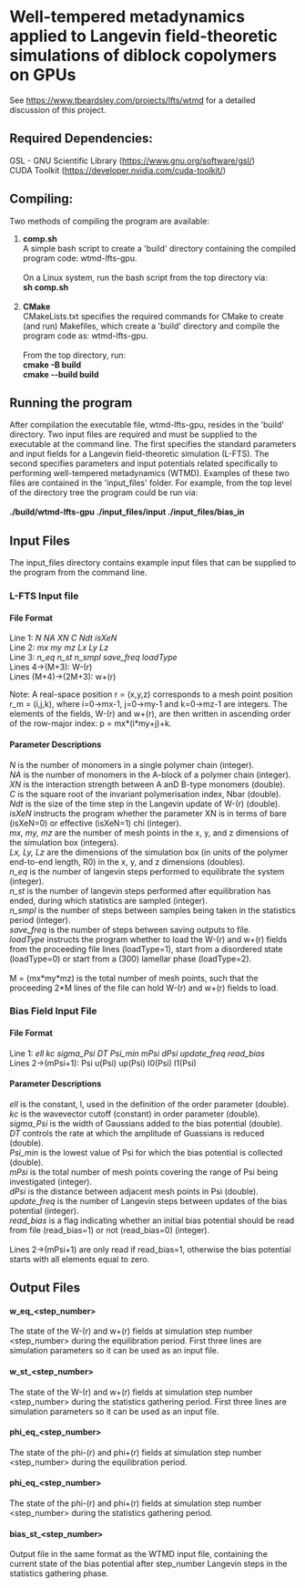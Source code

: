 # Well-tempered metadynamics applied to Langevin field-theoretic simulations of diblock copolymers on GPUs

See https://www.tbeardsley.com/projects/lfts/wtmd for a detailed discussion of this project.<br>

## Required Dependencies:
GSL - GNU Scientific Library (https://www.gnu.org/software/gsl/)<br>
CUDA Toolkit (https://developer.nvidia.com/cuda-toolkit/)<br>

## Compiling:
Two methods of compiling the program are available:<br>
<ol>
  <li><b>comp.sh</b>
    <br>
    A simple bash script to create a 'build' directory containing the compiled program code: wtmd-lfts-gpu.<br><br>
    On a Linux system, run the bash script from the top directory via:<br>
    <b>sh comp.sh</b>
    <br><br>
  </li>
  <li><b>CMake</b>
    <br>
    CMakeLists.txt specifies the required commands for CMake to create (and run) Makefiles, which create a 'build' directory and compile the program code as: wtmd-lfts-gpu.<br><br>
    From the top directory, run: <br>
    <b>cmake -B build</b><br>
    <b>cmake --build build</b>
  </li>
</ol>

## Running the program
After compilation the executable file, wtmd-lfts-gpu, resides in the 'build' directory. Two input files are required and must be supplied to the executable at the command line. The first specifies the standard parameters and input fields for a Langevin field-theoretic simulation (L-FTS). The second specifies parameters and input potentials related specifically to performing well-tempered metadynamics (WTMD). Examples of these two files are contained in the 'input_files' folder. 
For example, from the top level of the directory tree the program could be run via: <br><br>
<b>./build/wtmd-lfts-gpu ./input_files/input ./input_files/bias_in</b>

## Input Files
The input_files directory contains example input files that can be supplied to the program from the command line.

### L-FTS Input file

#### File Format
Line 1: <em>N NA XN C Ndt isXeN</em><br>
Line 2: <em>mx my mz Lx Ly Lz</em><br>
Line 3: <em>n_eq n_st n_smpl save_freq loadType</em><br>
Lines 4->(M+3): W-(r)<br>
Lines (M+4)->(2M+3): w+(r)<br>

Note: A real-space position r = (x,y,z) corresponds to a mesh point position r_m = (i,j,k), where i=0->mx-1, j=0->my-1 and k=0->mz-1 are integers. The elements of the fields, W-(r) and w+(r), are then written in ascending order of the row-major index: p = mx\*(i\*my+j)+k.

#### Parameter Descriptions
<em>N</em> is the number of monomers in a single polymer chain (integer).<br>
<em>NA</em> is the number of monomers in the A-block of a polymer chain (integer).<br>
<em>XN</em> is the interaction strength between A anD B-type monomers (double).<br>
<em>C</em> is the square root of the invariant polymerisation index, Nbar (double).<br>
<em>Ndt</em> is the size of the time step in the Langevin update of W-(r) (double).<br>
<em>isXeN</em> instructs the program whether the parameter XN is in terms of bare (isXeN=0) or effective (isXeN=1) chi (integer).<br>
<em>mx, my, mz</em> are the number of mesh points in the x, y, and z dimensions of the simulation box (integers).<br>
<em>Lx, Ly, Lz</em> are the dimensions of the simulation box (in units of the polymer end-to-end length, R0) in the x, y, and z dimensions (doubles).<br>
<em>n_eq</em> is the number of langevin steps performed to equilibrate the system (integer).<br>
<em>n_st</em> is the number of langevin steps performed after equilibration has ended, during which statistics are sampled (integer).<br>
<em>n_smpl</em> is the number of steps between samples being taken in the statistics period (integer).<br>
<em>save_freq</em> is the number of steps between saving outputs to file.<br>
<em>loadType</em> instructs the program whether to load the W-(r) and w+(r) fields from the proceeding file lines (loadType=1), start from a disordered state (loadType=0) or start from a (300) lamellar phase (loadType=2).<br><br>
M = (mx\*my\*mz) is the total number of mesh points, such that the proceeding 2*M lines of the file can hold W-(r) and w+(r) fields to load.<br>

### Bias Field Input File

#### File Format
Line 1: <em>ell kc sigma_Psi DT Psi_min mPsi dPsi update_freq read_bias</em><br>
Lines 2->(mPsi+1): Psi u(Psi) up(Psi) I0(Psi) I1(Psi)<br>

#### Parameter Descriptions
<em>ell</em> is the constant, l, used in the definition of the order parameter (double).<br>
<em>kc</em> is the wavevector cutoff (constant) in order parameter (double).<br>
<em>sigma_Psi</em> is the width of Gaussians added to the bias potential (double).<br>
<em>DT</em> controls the rate at which the amplitude of Guassians is reduced (double).<br>
<em>Psi_min</em> is the lowest value of Psi for which the bias potential is collected (double).<br>
<em>mPsi</em> is the total number of mesh points covering the range of Psi being investigated (integer).<br>
<em>dPsi</em> is the distance between adjacent mesh points in Psi (double).<br>
<em>update_freq</em> is the number of Langevin steps between updates of the bias potential (integer).<br>
<em>read_bias</em> is a flag indicating whether an initial bias potential should be read from file (read_bias=1) or not (read_bias=0) (integer).
<br><br>
Lines 2->(mPsi+1) are only read if read_bias=1, otherwise the bias potential starts with all elements equal to zero.<br>

## Output Files
#### w_eq_<step_number>
The state of the W-(r) and w+(r) fields at simulation step number <step_number> during the equilibration period. First three lines are simulation parameters so it can be used as an input file.<br>

#### w_st_<step_number>
The state of the W-(r) and w+(r) fields at simulation step number <step_number> during the statistics gathering period. First three lines are simulation parameters so it can be used as an input file.<br>

#### phi_eq_<step_number>
The state of the phi-(r) and phi+(r) fields at simulation step number <step_number> during the equilibration period.<br>

#### phi_eq_<step_number>
The state of the phi-(r) and phi+(r) fields at simulation step number <step_number> during the statistics gathering period.<br>

#### bias_st_<step_number>
Output file in the same format as the WTMD input file, containing the current state of the bias potential after step_number Langevin steps in the statistics gathering phase.
